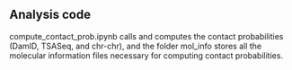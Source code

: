 ## Analysis code

compute_contact_prob.ipynb calls and computes the contact probabilities (DamID, TSASeq, and chr-chr), and the folder mol_info stores all the molecular information files necessary for computing contact probabilities.

